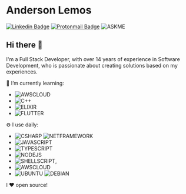 # Anderson Lemos 
[![Linkedin Badge](https://img.shields.io/badge/LinkedIn-0077B5?style=for-the-badge&logo=linkedin&logoColor=whitelink=https://www.linkedin.com/in/andersonmlemos/)](https://www.linkedin.com/in/andersonmlemos/)
[![Protonmail Badge](https://img.shields.io/badge/ProtonMail-8B89CC?style=for-the-badge&logo=protonmail&logoColor=white&link=mailto:alemos@protonmail.com)](mailto:alemos@protonmail.com)
![ASKME](https://img.shields.io/badge/Ask%20me-anything-1abc9c.svg?style=for-the-badge&logoColor=white&)

## Hi there 👋

I'm a Full Stack Developer, with over 14 years of experience in Software Development,  who is passionate about creating solutions based on my experiences.

🌱 I’m currently learning:

- ![AWSCLOUD](https://img.shields.io/badge/Amazon_AWS-232F3E?style=for-the-badge&logo=amazon-aws&logoColor=white)
- ![C++](https://img.shields.io/badge/C%2B%2B-00599C?style=for-the-badge&logo=c%2B%2B&logoColor=white) 
- ![ELIXIR](https://img.shields.io/badge/Elixir-4B275F?style=for-the-badge&logo=elixir&logoColor=white)
- ![FLUTTER](https://img.shields.io/badge/Flutter-02569B?style=for-the-badge&logo=flutter&logoColor=white) 

⚙️ I use daily:
- ![CSHARP](https://img.shields.io/badge/C%23-239120?style=for-the-badge&logo=c-sharp&logoColor=white) ![NETFRAMEWORK](https://img.shields.io/badge/.NET-5C2D91?style=for-the-badge&logo=.net&logoColor=white)
- ![JAVASCRIPT](https://img.shields.io/badge/JavaScript-F7DF1E?style=for-the-badge&logo=javascript&logoColor=black)
- ![TYPESCRIPT](https://img.shields.io/badge/TypeScript-007ACC?style=for-the-badge&logo=typescript&logoColor=white)
- ![NODEJS](https://img.shields.io/badge/Node.js-43853D?style=for-the-badge&logo=node.js&logoColor=white)
- ![SHELLSCRIPT](https://img.shields.io/badge/Shell_Script-121011?style=for-the-badge&logo=gnu-bash&logoColor=white),
- ![AWSCLOUD](https://img.shields.io/badge/Cloudformation-232F3E?style=for-the-badge&logo=amazon-aws&logoColor=white) 
- ![UBUNTU](https://img.shields.io/badge/Ubuntu-E95420?style=for-the-badge&logo=ubuntu&logoColor=white) ![DEBIAN](https://img.shields.io/badge/Debian-232F3E?style=for-the-badge&logo=debian&logoColor=red)

I :heart: open source!

